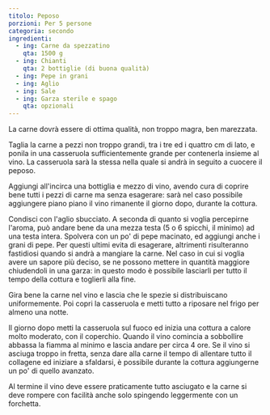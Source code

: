 ```yaml
---
titolo: Peposo
porzioni: Per 5 persone
categoria: secondo
ingredienti:
  - ing: Carne da spezzatino
    qta: 1500 g
  - ing: Chianti
    qta: 2 bottiglie (di buona qualità)
  - ing: Pepe in grani
  - ing: Aglio
  - ing: Sale
  - ing: Garza sterile e spago
    qta: opzionali
---
```


La carne dovrà essere di ottima qualità, non troppo magra, ben marezzata.

Taglia la carne a pezzi non troppo grandi, tra i tre ed i quattro cm di lato, e
ponila in una casseruola sufficientemente grande per contenerla insieme al
vino. La casseruola sarà la stessa nella quale si andrà in seguito a cuocere il
peposo.

Aggiungi all'incirca una bottiglia e mezzo di vino, avendo cura di coprire bene
tutti i pezzi di carne ma senza esagerare: sarà nel caso possibile aggiungere
piano piano il vino rimanente il giorno dopo, durante la cottura.

Condisci con l'aglio sbucciato. A seconda di quanto si voglia percepirne
l'aroma, può andare bene da una mezza testa (5 o 6 spicchi, il minimo) ad una
testa intera. Spolvera con un po' di pepe macinato, ed aggiungi anche i grani
di pepe. Per questi ultimi evita di esagerare, altrimenti risulteranno
fastidiosi quando si andrà a mangiare la carne. Nel caso in cui si voglia avere
un sapore più deciso, se ne possono mettere in quantità maggiore chiudendoli in
una garza: in questo modo è possibile lasciarli per tutto il tempo della
cottura e toglierli alla fine.

Gira bene la carne nel vino e lascia che le spezie si distribuiscano
uniformemente. Poi copri la casseruola e metti tutto a riposare nel frigo per
almeno una notte.

Il giorno dopo metti la casseruola sul fuoco ed inizia una cottura a calore
molto moderato, con il coperchio. Quando il vino comincia a sobbollire abbassa
la fiamma al minimo e lascia andare per circa 4 ore. Se il vino si asciuga
troppo in fretta, senza dare alla carne il tempo di allentare tutto il
collagene ed iniziare a sfaldarsi, è possibile durante la cottura aggiungerne
un po' di quello avanzato.

Al termine il vino deve essere praticamente tutto asciugato e la carne si deve
rompere con facilità anche solo spingendo leggermente con un forchetta.
